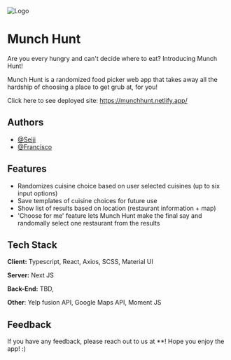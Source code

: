 ![Logo](https://i.imgur.com/M1986gW.png)



# Munch Hunt

Are you every hungry and can't decide where to eat? Introducing Munch Hunt! 

Munch Hunt is a randomized food picker web app that takes away all the hardship of choosing a place to get grub at, for you!

Click here to see deployed site: https://munchhunt.netlify.app/


## Authors

- [@Seiji](https://github.com/SeijiMatsumoto)
- [@Francisco](https://github.com/francisco-cmyk)


## Features

- Randomizes cuisine choice based on user selected cuisines (up to six input options)
- Save templates of cuisine choices for future use 
- Show list of results based on location (restaurant information + map)
- 'Choose for me' feature lets Munch Hunt make the final say and randomally select one restaurant from the results



## Tech Stack

**Client:** Typescript, React, Axios, SCSS, Material UI

**Server:** Next JS

**Back-End:** TBD,

**Other**: Yelp fusion API, Google Maps API, Moment JS



## Feedback

If you have any feedback, please reach out to us at **! Hope you enjoy the app! :)

